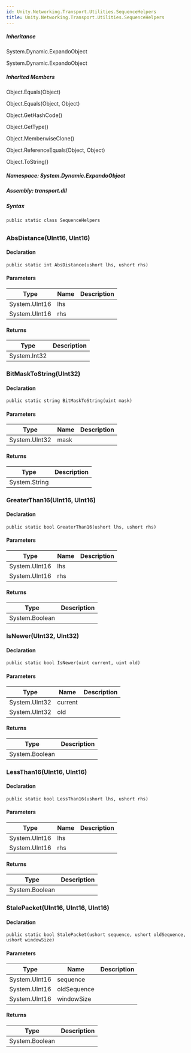```yaml
---  
id: Unity.Networking.Transport.Utilities.SequenceHelpers  
title: Unity.Networking.Transport.Utilities.SequenceHelpers  
---
```


<div class="markdown level0 summary">

</div>

<div class="markdown level0 conceptual">

</div>

<div class="inheritance">

##### Inheritance

<div class="level0">

System.Dynamic.ExpandoObject

</div>

<div class="level1">

System.Dynamic.ExpandoObject

</div>

</div>

<div class="inheritedMembers">

##### Inherited Members

<div>

Object.Equals(Object)

</div>

<div>

Object.Equals(Object, Object)

</div>

<div>

Object.GetHashCode()

</div>

<div>

Object.GetType()

</div>

<div>

Object.MemberwiseClone()

</div>

<div>

Object.ReferenceEquals(Object, Object)

</div>

<div>

Object.ToString()

</div>

</div>

##### **Namespace**: System.Dynamic.ExpandoObject

##### **Assembly**: transport.dll

##### Syntax

``` lang-csharp
public static class SequenceHelpers
```

## 

### AbsDistance(UInt16, UInt16)

<div class="markdown level1 summary">

</div>

<div class="markdown level1 conceptual">

</div>

#### Declaration

``` lang-csharp
public static int AbsDistance(ushort lhs, ushort rhs)
```

#### Parameters

| Type          | Name | Description |
|---------------|------|-------------|
| System.UInt16 | lhs  |             |
| System.UInt16 | rhs  |             |

#### Returns

| Type         | Description |
|--------------|-------------|
| System.Int32 |             |

### BitMaskToString(UInt32)

<div class="markdown level1 summary">

</div>

<div class="markdown level1 conceptual">

</div>

#### Declaration

``` lang-csharp
public static string BitMaskToString(uint mask)
```

#### Parameters

| Type          | Name | Description |
|---------------|------|-------------|
| System.UInt32 | mask |             |

#### Returns

| Type          | Description |
|---------------|-------------|
| System.String |             |

### GreaterThan16(UInt16, UInt16)

<div class="markdown level1 summary">

</div>

<div class="markdown level1 conceptual">

</div>

#### Declaration

``` lang-csharp
public static bool GreaterThan16(ushort lhs, ushort rhs)
```

#### Parameters

| Type          | Name | Description |
|---------------|------|-------------|
| System.UInt16 | lhs  |             |
| System.UInt16 | rhs  |             |

#### Returns

| Type           | Description |
|----------------|-------------|
| System.Boolean |             |

### IsNewer(UInt32, UInt32)

<div class="markdown level1 summary">

</div>

<div class="markdown level1 conceptual">

</div>

#### Declaration

``` lang-csharp
public static bool IsNewer(uint current, uint old)
```

#### Parameters

| Type          | Name    | Description |
|---------------|---------|-------------|
| System.UInt32 | current |             |
| System.UInt32 | old     |             |

#### Returns

| Type           | Description |
|----------------|-------------|
| System.Boolean |             |

### LessThan16(UInt16, UInt16)

<div class="markdown level1 summary">

</div>

<div class="markdown level1 conceptual">

</div>

#### Declaration

``` lang-csharp
public static bool LessThan16(ushort lhs, ushort rhs)
```

#### Parameters

| Type          | Name | Description |
|---------------|------|-------------|
| System.UInt16 | lhs  |             |
| System.UInt16 | rhs  |             |

#### Returns

| Type           | Description |
|----------------|-------------|
| System.Boolean |             |

### StalePacket(UInt16, UInt16, UInt16)

<div class="markdown level1 summary">

</div>

<div class="markdown level1 conceptual">

</div>

#### Declaration

``` lang-csharp
public static bool StalePacket(ushort sequence, ushort oldSequence, ushort windowSize)
```

#### Parameters

| Type          | Name        | Description |
|---------------|-------------|-------------|
| System.UInt16 | sequence    |             |
| System.UInt16 | oldSequence |             |
| System.UInt16 | windowSize  |             |

#### Returns

| Type           | Description |
|----------------|-------------|
| System.Boolean |             |
